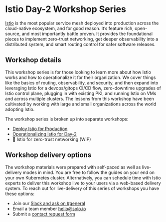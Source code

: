 # Istio Day-2 Workshop Series

[Istio](https://istio.io) is the most popular service mesh deployed into production across the cloud-native ecosystem, and for good reason. It’s feature rich, open-source, and most importantly battle proven. It provides the foundational pieces to implement zero-trust networking, get deeper observability into a distributed system, and smart routing control for safer software releases.

## Workshop details

This workshop series is for those looking to learn more about how Istio works and how to operationalize it for their organization. We cover things like the basics of routing, observability, and security, and then expand into leveraging Istio for a devops/gitops CI/CD flow, zero-downtime upgrades of Istio control plane, plugging in with existing PKI, and running Istio on VMs and across multiple clusters. The lessons from this workshop have been cultivated by working with large and small organizations across the world adopting Istio.

The workshop series is broken up into separate workshops:

- [Deploy Istio for Production](1-deploy-istio/README.md)
- [Operationalizing Istio for Day-2](2-operate-istio/README.md)
- :construction: Istio for zero-trust networking (WIP)

## Workshop delivery options

The workshop materials were prepared with self-paced as well as live-delivery modes in mind. You are free to follow the guides on your end on your own Kubernetes cluster. Alternatively, you can schedule time with Istio experts to deliver this workshop live to your users via a web-based delivery system. To reach out for live-delivery of this series of workshops you have these options:

- Join our [Slack and ask on #general](https://slack.solo.io)
- Email a team member [hello@solo.io](mailto:hello@solo.io?subject=[Istio%20Workshop]%20request%20info)
- Submit a [contact request form](https://www.solo.io/company/contact/)
